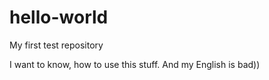 # hello-world
My first test repository

I want to know, how to use this stuff. And my English is bad))
